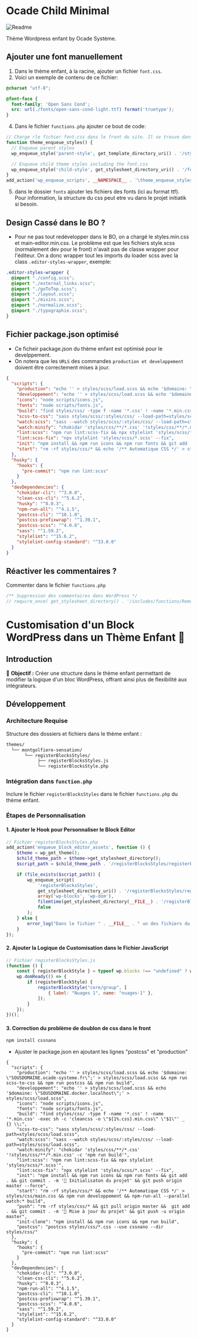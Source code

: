 # Ocade Child Minimal

![Readme](./readme.png)

Thème Wordpress enfant by Ocade Système.

## Ajouter une font manuellement
1. Dans le thème enfant, à la racine, ajouter un fichier `font.css`.
2. Voici un exemple de contenu de ce fichier:
```css
@charset "utf-8";

@font-face {
  font-family: 'Open Sans Cond';
  src: url(./fonts/open-sans-cond-light.ttf) format('truetype');
}
```
4. Dans le fichier `functions.php` ajouter ce bout de code:
```php
// Charge rle fichier font.css dans le front du site. Il se trouve dans le thème enfant à la racine
function theme_enqueue_styles() {
  // Enqueue parent styles
  wp_enqueue_style('parent-style', get_template_directory_uri() . '/style.css');

  // Enqueue child theme styles including the font.css
  wp_enqueue_style('child-style', get_stylesheet_directory_uri() . '/font.css', array('parent-style'));
}
add_action('wp_enqueue_scripts', __NAMESPACE__ . '\theme_enqueue_styles');
```
5. dans le dossier `fonts` ajouter les fichiers des fonts (ici au format ttf). Pour information, la structure du css peut etre vu dans le projet initiatik si besoin.

## Design Cassé dans le BO ?
* Pour ne pas tout redévelopper dans le BO, on a chargé le styles.min.css et main-editor.min.css. Le problème est que les fichiers style.scss (normalement dev pour le front) n'avait pas de classe wrapper pour l'éditeur. On a donc wrapper tout les imports du loader scss avec la class `.editor-styles-wrapper`, exemple:
```scss
.editor-styles-wrapper { 
  @import "./config.scss";
  @import "./external_links.scss";
  @import "./goToTop.scss";
  @import "./layout.scss";
  @import "./mixins.scss";
  @import "./normalize.scss";
  @import "./typographie.scss";
}
```
## Fichier package.json optimisé
* Ce ficheir package.json du thème enfant est optimisé pour le develppement. 
* On notera que les `URLS` des commandes `production et developpement` doivent être correctement mises à jour.
```json
{
  "scripts": {
    "production": "echo '' > styles/scss/load.scss && echo '$domaine: \"restaurants.ocade.eu\";' > styles/scss/load.scss && npm run scss-to-css && npm run build",
    "developpement": "echo '' > styles/scss/load.scss && echo '$domaine: \"restaurants.docker.localhost\";' > styles/scss/load.scss",
    "icons": "node scripts/icons.js",
    "fonts": "node scripts/fonts.js",
    "build": "find styles/css/ -type f -name '*.css' ! -name '*.min.css' -exec sh -c 'cleancss -o \"${1%.css}.min.css\" \"$1\"' _ {} \\;",
    "scss-to-css": "sass styles/scss/:styles/css/ --load-path=styles/scss/load.scss",
    "watch:scss": "sass --watch styles/scss/:styles/css/ --load-path=styles/scss/load.scss",
    "watch:minify": "chokidar 'styles/css/**/*.css' '!styles/css/**/*.min.css' -c 'npm run build'",
    "lint:scss": "npm run lint:scss-fix && npx stylelint 'styles/scss/*.scss'",
    "lint:scss-fix": "npx stylelint 'styles/scss/*.scss' --fix",
    "init": "npm install && npm run icons && npm run fonts && git add . && git commit . -m '🚀 Initialisaton du projet' && git push origin master --force",
    "start": "rm -rf styles/css/* && echo '/** Automatique CSS */' > styles/css/main.css && npm run developpement && npm-run-all --parallel watch:* build"
  },
  "husky": {
    "hooks": {
      "pre-commit": "npm run lint:scss"
    }
  },
  "devDependencies": {
    "chokidar-cli": "^3.0.0",
    "clean-css-cli": "^5.6.2",
    "husky": "^8.0.3",
    "npm-run-all": "^4.1.5",
    "postcss-cli": "^10.1.0",
    "postcss-prefixwrap": "^1.39.1",
    "postcss-scss": "^4.0.6",
    "sass": "^1.59.2",
    "stylelint": "^15.6.2",
    "stylelint-config-standard": "^33.0.0"
  }
}
```

## Réactiver les commentaires ?
Commenter dans le fichier `functions.php`
```php
/** Suppression des commentaires dans WordPress */
// require_once( get_stylesheet_directory() . '/includes/functions/RemoveComments.php' );
```

# Customisation d'un Block WordPress dans un Thème Enfant 🚀

## Introduction
🎯 **Objectif :** Créer une structure dans le thème enfant permettant de modifier la logique d'un bloc WordPress, offrant ainsi plus de flexibilité aux intégrateurs.

## Développement
### Architecture Requise
Structure des dossiers et fichiers dans le thème enfant :

```sh
themes/
  └── montgolfiere-sensation/
       └── registerBlocksStyles/
            ├── registerBlocksStyles.js
            └── registerBlocksStyle.php
```

### Intégration dans `function.php`
Inclure le fichier `registerBlocksStyles` dans le fichier `functions.php` du thème enfant.

### Étapes de Personnalisation

#### 1. Ajouter le Hook pour Personnaliser le Block Editor
```php
// Fichier registerBlocksStyles.php
add_action('enqueue_block_editor_assets', function () {
    $theme = wp_get_theme();
    $child_theme_path = $theme->get_stylesheet_directory();
    $script_path = $child_theme_path . '/registerBlocksStyles/registerBlocksStyles.js';

    if (file_exists($script_path)) {
        wp_enqueue_script(
            'registerBlocksStyles',
            get_stylesheet_directory_uri() . '/registerBlocksStyles/registerBlocksStyles.js',
            array('wp-blocks', 'wp-dom'),
            filemtime(get_stylesheet_directory(__FILE__) . '/registerBlocksStyles/registerBlocksStyles.js'),
            false
        );
    } else {
        error_log("Dans le fichier " . __FILE__ . " un des fichiers du thème enfant n'est pas trouvé pour enregistrer les styles de blocks");
    }
});
```

#### 2. Ajouter la Logique de Customisation dans le Fichier JavaScript
 
```js
// Fichier registerBlocksStyles.js
(function () {
    const { registerBlockStyle } = typeof wp.blocks !== "undefined" ? wp.blocks : {};
    wp.domReady(() => {
        if (registerBlockStyle) {
            registerBlockStyle("core/group", [
                { label: "Nuages 1", name: "nuages-1" },
            ]);
        }
    });
})();

```

#### 3. Correction du problème de doublon de css dans le front
```js 
npm install cssnano
```
* Ajuster le package.json en ajoutant les lignes "postcss" et "production"
```
{
  "scripts": {
    "production": "echo '' > styles/scss/load.scss && echo '$domaine: \"SOUSDOMAINE.ocade-systeme.fr\";' > styles/scss/load.scss && npm run scss-to-css && npm run postcss && npm run build",
    "developpement": "echo '' > styles/scss/load.scss && echo '$domaine: \"SOUSDOMAINE.docker.localhost\";' > styles/scss/load.scss",
    "icons": "node scripts/icons.js",
    "fonts": "node scripts/fonts.js",
    "build": "find styles/css/ -type f -name '*.css' ! -name '*.min.css' -exec sh -c 'cleancss -o \"${1%.css}.min.css\" \"$1\"' _ {} \\;",
    "scss-to-css": "sass styles/scss/:styles/css/ --load-path=styles/scss/load.scss",
    "watch:scss": "sass --watch styles/scss/:styles/css/ --load-path=styles/scss/load.scss",
    "watch:minify": "chokidar 'styles/css/**/*.css' '!styles/css/**/*.min.css' -c 'npm run build'",
    "lint:scss": "npm run lint:scss-fix && npx stylelint 'styles/scss/*.scss'",
    "lint:scss-fix": "npx stylelint 'styles/scss/*.scss' --fix",
    "init": "npm install && npm run icons && npm run fonts && git add . && git commit . -m '🚀 Initialisaton du projet' && git push origin master --force",
    "start": "rm -rf styles/css/* && echo '/** Automatique CSS */' > styles/css/main.css && npm run developpement && npm-run-all --parallel watch:* build",
    "push": "rm -rf styles/css/* && git pull origin master &&  git add . && git commit . -m '🚀 Mise à jour du projet' && git push -u origin master",
    "init-clone": "npm install && npm run icons && npm run build",
    "postcss": "postcss styles/css/*.css --use cssnano --dir styles/css/"
  },
  "husky": {
    "hooks": {
      "pre-commit": "npm run lint:scss"
    }
  },
  "devDependencies": {
    "chokidar-cli": "^3.0.0",
    "clean-css-cli": "^5.6.2",
    "husky": "^8.0.3",
    "npm-run-all": "^4.1.5",
    "postcss-cli": "^10.1.0",
    "postcss-prefixwrap": "^1.39.1",
    "postcss-scss": "^4.0.6",
    "sass": "^1.59.2",
    "stylelint": "^15.6.2",
    "stylelint-config-standard": "^33.0.0"
  }
}
```
